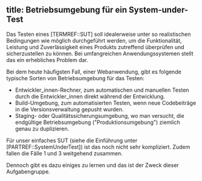 title: Betriebsumgebung für ein System-under-Test
---
Das Testen eines [TERMREF::SUT] soll idealerweise unter so realistischen Bedingungen wie möglich
durchgeführt werden, um die Funktionalität, Leistung und Zuverlässigkeit eines Produkts 
zutreffend überprüfen und sicherzustellen zu können. 
Bei umfangreichen Anwendungssystemen stellt das ein erhebliches Problem dar.

Bei dem heute häufigsten Fall, einer Webanwendung, gibt es folgende typische Sorten
von Betriebsumgebung für das Testen:

- Entwickler_innen-Rechner, zum automatischen und manuellen Testen durch die 
  Entwickler_innen direkt während der Entwicklung.
- Build-Umgebung, zum automatisierten Testen, wenn neue Codebeiträge in die Versionsverwaltung
  gepusht wurden.
- Staging- oder Qualitätssicherungsumgebung, wo man versucht, die endgültige Betriebsumgebung
  ("Produktionsumgebung") ziemlich genau zu duplizieren.

Für unser einfaches SUT (siehe die Einführung unter [PARTREF::SystemUnderTest])
ist das noch nicht sehr kompliziert.
Zudem fallen die Fälle 1 und 3 weitgehend zusammen.

Dennoch gibt es dazu einiges zu lernen und das ist der Zweck dieser Aufgabengruppe.
